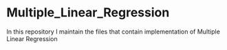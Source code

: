 # Multiple_Linear_Regression
In this repository I maintain the files that contain implementation of Multiple Linear Regression
